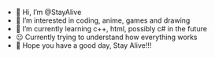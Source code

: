 - 👋 Hi, I’m @StayAIive
- 👀 I’m interested in coding, anime, games and drawing
- 🌱 I’m currently learning c++, html, possibly c# in the future
- 😐 Currently trying to understand how everything works
- 🥳 Hope you have a good day, Stay Alive!!!
